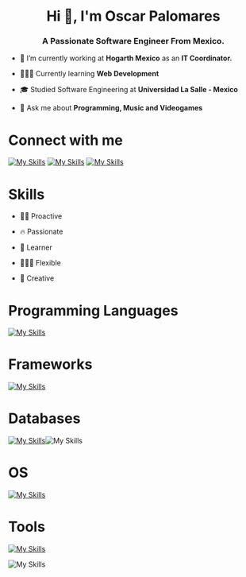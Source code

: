 <h1 align="center">Hi 👋, I'm Oscar Palomares</h1>
<h3 align="center">A Passionate Software Engineer From Mexico.</h3>

- 🔭 I’m currently working at **Hogarth Mexico** as an **IT Coordinator.**

- 🧑🏻‍💻 Currently learning **Web Development**

- 🎓 Studied Software Engineering at **Universidad La Salle - Mexico**

- 💬 Ask me about **Programming, Music and Videogames**


<h1>Connect with me</h1>

[![My Skills](https://skillicons.dev/icons?i=linkedin)](https://www.linkedin.com/in/oscar-palomares-vargas-18b771256/) [![My Skills](https://skillicons.dev/icons?i=gmail&theme=light)](mailto:oscarpalomaresvargas@icloud.com) [![My Skills](https://skillicons.dev/icons?i=htmx)](mywebpage)

<h1>Skills</h1>

- 🏃🏻 Proactive

- 🔥 Passionate

- 📕 Learner

- 🧘🏻‍♂️ Flexible

- 🧠 Creative

<h1>Programming Languages</h1>

[![My Skills](https://skillicons.dev/icons?i=c,cpp,cs,css,html,js,java,php,py,react,graphql,swift&perline=6)](https://skillicons.dev)

<h1>Frameworks</h1>

[![My Skills](https://skillicons.dev/icons?i=dotnet,unity,docker,fastapi,tensorflow)](https://skillicons.dev)

<h1>Databases</h1>

[![My Skills](https://skillicons.dev/icons?i=mysql,sqlite,aws,azure,gcp,mongodb)](https://skillicons.dev)![My Skills](https://simpleskill.icons.workers.dev/svg?i=microsoftsqlserver)

<h1>OS</h1>

[![My Skills](https://skillicons.dev/icons?i=windows,apple,linux,ubuntu,kali)](https://skillicons.dev)

<h1>Tools</h1>

[![My Skills](https://skillicons.dev/icons?i=arduino,github,git,latex,notion,postman,figma,ps)](https://skillicons.dev)

![My Skills](https://simpleskill.icons.workers.dev/svg?i=powerbi,powerapps,powerpages,powervirtualagents,powerautomate,microsoftexcel)



<!--  https://github.com/tandpfun/skill-icons?tab=readme-ov-file  -->
